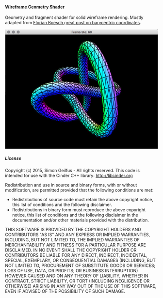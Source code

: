 #### [Wireframe Geometry Shader](src/WireframeGeometryShaderApp.cpp)  
Geometry and fragment shader for solid wireframe rendering. Mostly adapted from [Florian Boesch great post on barycentric coordinates](http://codeflow.org/entries/2012/aug/02/easy-wireframe-display-with-barycentric-coordinates/).  

![Image](../Images/WireframeGeometryShader.jpg)



##### License
Copyright (c) 2015, Simon Geilfus - All rights reserved.
This code is intended for use with the Cinder C++ library: http://libcinder.org

Redistribution and use in source and binary forms, with or without modification, are permitted provided that
the following conditions are met:

* Redistributions of source code must retain the above copyright notice, this list of conditions and
the following disclaimer.
* Redistributions in binary form must reproduce the above copyright notice, this list of conditions and
the following disclaimer in the documentation and/or other materials provided with the distribution.

THIS SOFTWARE IS PROVIDED BY THE COPYRIGHT HOLDERS AND CONTRIBUTORS "AS IS" AND ANY EXPRESS OR IMPLIED
WARRANTIES, INCLUDING, BUT NOT LIMITED TO, THE IMPLIED WARRANTIES OF MERCHANTABILITY AND FITNESS FOR A
PARTICULAR PURPOSE ARE DISCLAIMED. IN NO EVENT SHALL THE COPYRIGHT HOLDER OR CONTRIBUTORS BE LIABLE FOR
ANY DIRECT, INDIRECT, INCIDENTAL, SPECIAL, EXEMPLARY, OR CONSEQUENTIAL DAMAGES (INCLUDING, BUT NOT LIMITED
TO, PROCUREMENT OF SUBSTITUTE GOODS OR SERVICES; LOSS OF USE, DATA, OR PROFITS; OR BUSINESS INTERRUPTION)
HOWEVER CAUSED AND ON ANY THEORY OF LIABILITY, WHETHER IN CONTRACT, STRICT LIABILITY, OR TORT (INCLUDING
NEGLIGENCE OR OTHERWISE) ARISING IN ANY WAY OUT OF THE USE OF THIS SOFTWARE, EVEN IF ADVISED OF THE
POSSIBILITY OF SUCH DAMAGE.
